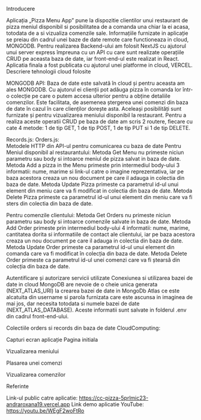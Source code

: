 Introducere

Aplicația „Pizza Menu App” pune la dispozitie clientilor unui restaurant de pizza meniul disponibil si posibilitatea de a comanda una chiar la ei acasa, totodata de a si vizualiza comenzile sale.
Informațiile furnizate in aplicație se preiau din cadrul unei baze de date remote care functioneaza  in cloud, MONGODB.
Pentru realizarea Backend-ului am folosit NextJS cu ajutorul unui server express împreuna cu un API cu care sunt realizate operațiile CRUD pe aceasta  baza de date, iar front-end-ul este realizat in React.
Aplicatia finala a fost publicata cu ajutorul unei platforme in cloud, VERCEL.
Descriere tehnologii cloud folosite

MONGODB API: 
Baza de date este salvată în cloud și pentru aceasta am ales MONGODB. 
Cu ajutorul ei clienții pot adăuga pizza în comanda lor într-o colecție pe care o putem accesa ulterior pentru a obține detaliile comenzilor. Este facilitata, de asemenea ștergerea unei comenzi din baza de date în cazul în care clienților dorește asta.
Aceleași posibilități sunt furnizate și pentru vizualizarea meniului disponibil la restaurant.
Pentru a realiza aceste operatii CRUD pe baza de date am scris 2 routere, fiecare cu cate 4 metode: 1 de tip GET, 1 de tip POST, 1 de tip PUT si 1 de tip DELETE.

Records.js:					      Orders.js:						
Metodele HTTP din API-ul pentru comunicarea cu baza de date
Pentru Meniul disponibil al restaurantului:
Metoda Get Menu nu primeste niciun parametru sau body si intoarce meniul de pizza 
salvat in baza de date.
Metoda Add a pizza in the Menu primeste prin intermediul body-ului 3 informatii: nume, marime si link-ul catre o imagine reprezentativa, iar pe baza acestora creaza un nou document pe care il adauga in colectia din baza de date.
Metoda Update Pizza  primeste ca parametrul id-ul unui element din meniu care va fi modificat in colectia din baza de date.
Metoda Delete Pizza  primeste ca parametrul id-ul unui element din meniu care va fi sters din colectia din baza de date.

Pentru comenzile clientului:
Metoda Get Orders nu primeste niciun parametru sau body si intoarce comenzile
salvate in baza de date.
Metoda Add Order primeste prin intermediul body-ului 4 informatii: nume, marime, cantitatea dorita si informatiile de contact ale clientului, iar pe baza acestora creaza un nou document pe care il adauga in colectia din baza de date.
Metoda Update Order primeste ca parametrul id-ul unui element din comanda care va fi modificat în colecția din baza de date.
Metoda Delete Order primeste ca parametrul id-ul unei comenzi care va fi ștearsă din colecția din baza de date.



Autentificare și autorizare servicii utilizate
Conexiunea si utilizarea bazei de date in cloud MongoDB are nevoie de o cheie unica generata (NEXT_ATLAS_URI) la crearea bazei de date in MongoDb Atlas ce este alcatuita din username si parola furnizata care este ascunsa in imaginea de mai jos, dar necesita totodata si numele bazei de date (NEXT_ATLAS_DATABASE). Aceste informatii sunt salvate in folderul .env din cadrul front-end-ului.

Colectiile orders si records din baza de date CloudComputing:


Capturi ecran aplicație
Pagina initiala








Vizualizarea meniului




Plasarea unei comenzi


Vizualizarea comenzilor



Referinte

Link-ul public catre aplicatie: https://cc-pizza-5prlmic23-andraroxana19.vercel.app
Link demo aplicatie YouTube: https://youtu.be/WEgF2woFtRo

